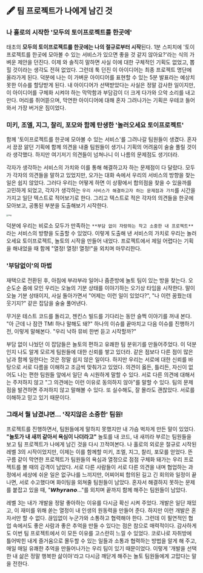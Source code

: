 ## 🖋 팀 프로젝트가 나에게 남긴 것

### 나 홀로의 시작한 '모두의 토이프로젝트를 한곳에'

태초의 **모두의 토이프로젝트를 한곳에는 나의 절규로부터 시작**된다.
1분 스피치에 '토이프로젝트를 한곳에 모아볼 수 있는 서비스가 있으면 좋을 것 같지 않아요?'라는 식의 가벼운 제안을 던진다.
이제 와 솔직히 말하면 사실 이에 대한 구체적인 기획도 없었고, 뽑힐 것이라는 생각도 전혀 없었다.
그런데 툭 던진 이 아이디어는 최종 프로젝트 명단에 올라가게 된다.
덕분에 나는 이 가벼운 아이디어를 표현할 수 있는 5분 발표라는 예상치 못한 이슈를 할당받게 된다.
내 아이디어가 선택받았다는 사실은 정말 감사한 일이지만, 이 아이디어를 구체화 시켜야 하는 막막함과 부담감이 더 크게 다가와 으악 소리를 내고 만다.
머리를 쥐어뜯으며, 막연한 아이디어에 대해 혼자 그려나가는 기획은 우테코 들어와서 가장 버거운 짐이었다.

### 미키, 조엘, 지그, 찰리, 포모와 함께 탄생한 '놀러오세요 토이프로젝트'

함께 '토이프로젝트를 한곳에 모아볼 수 있는 서비스'를 그려나갈 팀원들이 생겼다.
혼자서 끙끙 앓던 기획에 함께 의견을 내줄 팀원들이 생기니 기획의 어려움이 술술 풀릴 것이라 생각했다.
하지만 여기저기 의견들이 넘쳐나니 이 나름의 문제점도 생기더라.

각자가 생각하는 서비스의 가치와 이를 통해 해결하고자 하는 문제점이 다 달랐다.
모두가 각자의 의견들을 말하고 있었지만, 오가는 대화 속에서 우리의 서비스의 방향을 찾는 일은 쉽지 않았다.
그러다 우리는 어떻게 하면 이 상황에서 합의점을 찾을 수 있을까를 고민하게 되었고,
각자가 생각하는 `우리 서비스가 해결하고자 하는 문제점과 가치`를 시간을 가지고 일단 텍스트로 적어보기로 한다.
그리고 텍스트로 적은 각자의 의견들을 한곳에 모아보고, 공통된 부분을 도출해보기 시작한다. 

<img src="https://blog.kakaocdn.net/dn/b6pm2r/btraVUXjIA1/gE96EiGkrTwVQI18X04cRk/img.png" alt="img" style="zoom:33%;" />

덕분에 우리는 비로소 모두가 만족하는 `**부담 없이 자랑하는 작고 소중한 내 프로젝트**`라는 서비스의 방향을 도출할 수 있었다.
이렇게 도출해 낸 서비스의 가치로 우리는 놀러 오세요 토이프로젝트, 놀토의 시작을 만들어 내었다.
프로젝트에서 제일 어렵다는 기획을 해내었을 때 함께 "열정! 열정! 열정!"을 외치며 마무리한다. 

### '부담없이'의 마법

재택으로 전환된 후, 아침에 부랴부랴 일어나 줌준방에 놀토 팀이 있는 방을 찾는다.
오순도순 줌에 모인 우리는 오늘의 기분 상태를 이야기하는 오기상 타임을 시작한다.
말이 오늘 기분 상태이지, 사실 돌아가면서 "어제는 이런 일이 있었다?", "나 이런 꿈꿨는데 웃기지?" 같은 잡담을 술술 풀어낸다.

무거운 테스트 코드를 돌리고, 젠킨스 빌드를 기다리는 동안 슬쩍 이야기를 꺼내 본다.
"아 근데 나 잠깐 TMI 하나 말해도 돼?"
하나의 이슈를 끝마치고 다음 이슈를 진행하기 전, 이렇게 말해본다.
"우리 낙하 뮤비 한번 듣고 시작할까?"

부담 없이 나눴던 이 잡담들은 놀토의 편하고 유쾌한 팀 분위기를 만들어주었다.
이 덕분인지 나도 알게 모르게 팀원들에 대한 신뢰를 쌓고 있더라.
같은 점보다 다른 점이 많은 남과 함께 일한다는 것은 정말 쉽지 않은 일이다.
하지만 우리는 서로에 대한 신뢰를 바탕으로 서로 다름을 이해하고 조금씩 맞춰가고 있었다.
의견이 옳든, 틀리든, 자신이 없어도 나는 편한 팀원들 앞에서 일단 속 시원하게 말할 수 있다.
서로 다른 의견에 대해서는 주저하지 않고 "그 의견에는 이런 이유로 동의하지 않아"를 말할 수 있다.
팀의 문제점을 발견하면 주저하지 않고 말해볼 수 있다.
또 실수해도, 잘 몰라도 괜찮았다. 서로를 이해하고 믿고 있기 때문이다.



### 그래서 뭘 남겼냐면... '작지않은 소중한' 팀원!


프로젝트를 진행하면서, 팀원들에게 말하지 못했지만 내 가슴 벅차게 만든 말이 있었다.
**"놀토가 내 새끼 같아서 욕심이 나더라고"**
놀토를 내 코드, 내 새끼라 부르는 팀원들을 보고 팀 프로젝트가 나에게 남긴 것을 다시 끄적여본다.
나 홀로의 외로운 절규로 시작된 레벨 3의 시작이었지만, 이제는 이를 함께할 미키, 조엘, 지그, 찰리, 포모를 얻었다.
뜬구름 같이 막연한 프로젝트가 팀원들의 욕심과 열정으로 점점 구체화 돼가는 우리 프로젝트를 볼 때의 감격이 남았다.
서로 다른 사람들이 서로 다른 의견을 내며 협업하는 과정에서 세상에 쉬운 일은 없구나를 느끼지만,
어찌어찌 합의된 길고 긴 회의와 일정이 끝나면, 서로 수고했다며 화이팅을 외쳐줄 팀원들이 남았다.
혼자서 해결하지 못하는 문제를 붙잡고 있을 때, "𝙒𝙝𝙮𝙧𝙖𝙣𝙤..."를 외치며 끝까지 함께 해주는 팀원들이 남았다. 

레벨 3는 내가 개발을 정말 좋아하는 이유를 다시금 확신 시켜 주었다.
개발은 일단 재밌고, 이 재미를 위해 쏟는 열정이 내 인생의 원동력을 만들어 준다.
하지만 이런 개발은 혼자서만 할 수 없다. 끊임없이 누군가와 소통하고 협력해야 한다.
그런데 이 필연적인 협업 속에서도 좋은 사람과 좋은 추억을 만들 수 있다는 점은 참으로 매력적이다.
감사하게도 이번 팀 프로젝트에서 이 모든 이유를 고스란히 느낄 수 있었다.
코로나로 자취방에 틀어박힌 내게 즐거움으로 몰두할 수 있는 일들과
소통과 협력하는 방법을 알게 해 주고, 매일 매일 유쾌한 추억을 만들어나가는 우리 팀이 있기 때문이었다.
이렇게 '개발을 선택한 내 삶은 정말 행복한 삶이야'라고 다시금 깨닫게 해주는 놀토 팀원들에게 고맙다는 말을 전한다.
 


 